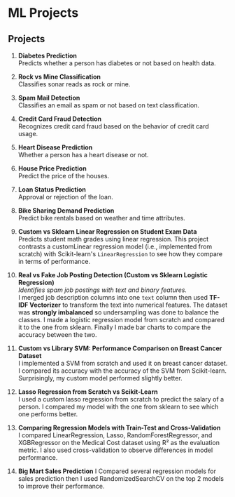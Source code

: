 # ML Projects

## Projects

1. **Diabetes Prediction**  
   Predicts whether a person has diabetes or not based on health data.

2. **Rock vs Mine Classification**  
   Classifies sonar reads as rock or mine.

3. **Spam Mail Detection**  
   Classifies an email as spam or not based on text classification.

4. **Credit Card Fraud Detection**  
   Recognizes credit card fraud based on the behavior of credit card usage.

5. **Heart Disease Prediction**  
   Whether a person has a heart disease or not.

6. **House Price Prediction**  
   Predict the price of the houses.

7. **Loan Status Prediction**  
   Approval or rejection of the loan.

8. **Bike Sharing Demand Prediction**  
   Predict bike rentals based on weather and time attributes.

9. **Custom vs Sklearn Linear Regression on Student Exam Data**  
   Predicts student math grades using linear regression. This project contrasts a customLinear regression model (i.e., implemented from scratch) with Scikit-learn's `LinearRegression` to see how they compare in terms of performance.

10. **Real vs Fake Job Posting Detection (Custom vs Sklearn Logistic Regression)**  
    *Identifies spam job postings with text and binary features.*  
    I merged job description columns into one `text` column then used **TF-IDF Vectorizer** to transform the text into numerical features. The dataset was **strongly imbalanced** so undersampling was done to balance the classes. I made a logistic regression model from scratch and compared it to the one from sklearn. Finally I made bar charts to compare the accuracy between the two.

11. **Custom vs Library SVM: Performance Comparison on Breast Cancer Dataset**  
    I implemented a SVM from scratch and used it on breast cancer dataset. I compared its accuracy with the accuracy of the SVM from Scikit-learn. Surprisingly, my custom model performed slightly better.

12. **Lasso Regression from Scratch vs Scikit-Learn**  
    I used a custom lasso regression from scratch to predict the salary of a person. I compared my model with the one from sklearn to see which one performs better.

13. **Comparing Regression Models with Train-Test and Cross-Validation**  
    I compared LinearRegression, Lasso, RandomForestRegressor, and XGBRegressor on the Medical Cost dataset using R² as the evaluation metric. I also used cross-validation to observe differences in model performance.

14. **Big Mart Sales Prediction**
    I Compared several regression models for sales prediction then I used RandomizedSearchCV on the top 2 models to improve their performance.
    
    
